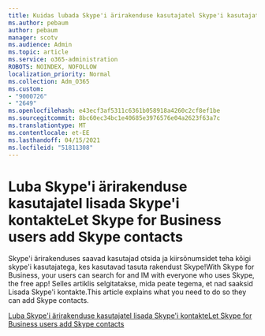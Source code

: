 ```yaml
---
title: Kuidas lubada Skype'i ärirakenduse kasutajatel Skype'i kasutajatega suhelda?
ms.author: pebaum
author: pebaum
manager: scotv
ms.audience: Admin
ms.topic: article
ms.service: o365-administration
ROBOTS: NOINDEX, NOFOLLOW
localization_priority: Normal
ms.collection: Adm_O365
ms.custom:
- "9000726"
- "2649"
ms.openlocfilehash: e43ecf3af5311c6361b058918a4260c2cf8ef1be
ms.sourcegitcommit: 8bc60ec34bc1e40685e3976576e04a2623f63a7c
ms.translationtype: MT
ms.contentlocale: et-EE
ms.lasthandoff: 04/15/2021
ms.locfileid: "51811308"
---
```

# <a name="let-skype-for-business-users-add-skype-contacts"></a><span data-ttu-id="62030-102">Luba Skype'i ärirakenduse kasutajatel lisada Skype'i kontakte</span><span class="sxs-lookup"><span data-stu-id="62030-102">Let Skype for Business users add Skype contacts</span></span>

<span data-ttu-id="62030-103">Skype'i ärirakenduses saavad kasutajad otsida ja kiirsõnumsidet teha kõigi skype'i kasutajatega, kes kasutavad tasuta rakendust Skype!</span><span class="sxs-lookup"><span data-stu-id="62030-103">With Skype for Business, your users can search for and IM with everyone who uses Skype, the free app!</span></span> <span data-ttu-id="62030-104">Selles artiklis selgitatakse, mida peate tegema, et nad saaksid Lisada Skype'i kontakte.</span><span class="sxs-lookup"><span data-stu-id="62030-104">This article explains what you need to do so they can add Skype contacts.</span></span>

[<span data-ttu-id="62030-105">Luba Skype'i ärirakenduse kasutajatel lisada Skype'i kontakte</span><span class="sxs-lookup"><span data-stu-id="62030-105">Let Skype for Business users add Skype contacts</span></span>](https://docs.microsoft.com/skypeforbusiness/set-up-skype-for-business-online/let-skype-for-business-users-add-skype-contacts)